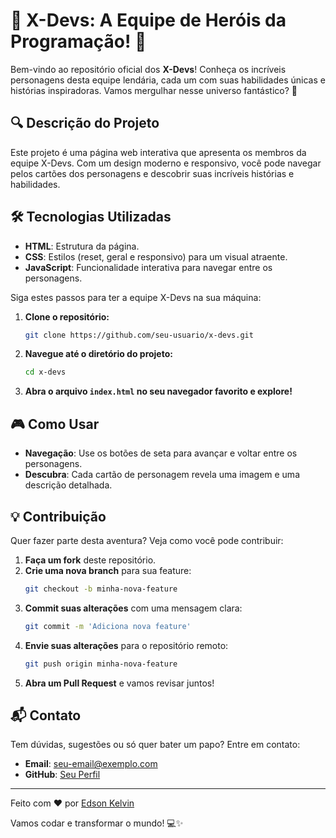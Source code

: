# 🌟 X-Devs: A Equipe de Heróis da Programação! 🌟

Bem-vindo ao repositório oficial dos **X-Devs**! Conheça os incríveis personagens desta equipe lendária, cada um com suas habilidades únicas e histórias inspiradoras. Vamos mergulhar nesse universo fantástico? 🚀

## 🔍 Descrição do Projeto

Este projeto é uma página web interativa que apresenta os membros da equipe X-Devs. Com um design moderno e responsivo, você pode navegar pelos cartões dos personagens e descobrir suas incríveis histórias e habilidades.

## 🛠️ Tecnologias Utilizadas

- **HTML**: Estrutura da página.
- **CSS**: Estilos (reset, geral e responsivo) para um visual atraente.
- **JavaScript**: Funcionalidade interativa para navegar entre os personagens.

Siga estes passos para ter a equipe X-Devs na sua máquina:

1. **Clone o repositório:**
    ```sh
    git clone https://github.com/seu-usuario/x-devs.git
    ```
2. **Navegue até o diretório do projeto:**
    ```sh
    cd x-devs
    ```
3. **Abra o arquivo `index.html` no seu navegador favorito e explore!**

## 🎮 Como Usar

- **Navegação**: Use os botões de seta para avançar e voltar entre os personagens.
- **Descubra**: Cada cartão de personagem revela uma imagem e uma descrição detalhada.

## 💡 Contribuição

Quer fazer parte desta aventura? Veja como você pode contribuir:

1. **Faça um fork** deste repositório.
2. **Crie uma nova branch** para sua feature:
    ```sh
    git checkout -b minha-nova-feature
    ```
3. **Commit suas alterações** com uma mensagem clara:
    ```sh
    git commit -m 'Adiciona nova feature'
    ```
4. **Envie suas alterações** para o repositório remoto:
    ```sh
    git push origin minha-nova-feature
    ```
5. **Abra um Pull Request** e vamos revisar juntos!

## 📬 Contato

Tem dúvidas, sugestões ou só quer bater um papo? Entre em contato:

- **Email**: [seu-email@exemplo.com](mailto:edsonkelvindev.com)
- **GitHub**: [Seu Perfil](https://github.com/edsonkelvindev)

---

Feito com ❤️ por [Edson Kelvin](https://www.linkedin.com/in/edson-kelvin/)

Vamos codar e transformar o mundo! 💻✨

